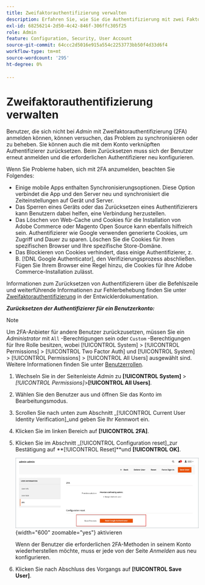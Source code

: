 ```yaml
---
title: Zweifaktorauthentifizierung verwalten
description: Erfahren Sie, wie Sie die Authentifizierung mit zwei Faktoren verwalten und die Authentifizierer für Admin-Benutzer zurücksetzen.
exl-id: 68256214-2d50-4c42-846f-306ffc305f25
role: Admin
feature: Configuration, Security, User Account
source-git-commit: 64ccc2d5016e915a554c2253773bb50f4d33d6f4
workflow-type: tm+mt
source-wordcount: '295'
ht-degree: 0%

---
```


# Zweifaktorauthentifizierung verwalten

Benutzer, die sich nicht bei _Admin_ mit Zweifaktorauthentifizierung (2FA) anmelden können, können versuchen, das Problem zu synchronisieren oder zu beheben. Sie können auch die mit dem Konto verknüpften Authentifizierer zurücksetzen. Beim Zurücksetzen muss sich der Benutzer erneut anmelden und die erforderlichen Authentifizierer neu konfigurieren.

Wenn Sie Probleme haben, sich mit 2FA anzumelden, beachten Sie Folgendes:

- Einige mobile Apps enthalten Synchronisierungsoptionen. Diese Option verbindet die App und den Server neu und synchronisiert die Zeiteinstellungen auf Gerät und Server.
- Das Sperren eines Geräts oder das Zurücksetzen eines Authentifizierers kann Benutzern dabei helfen, eine Verbindung herzustellen.
- Das Löschen von Web-Cache und Cookies für die Installation von Adobe Commerce oder Magento Open Source kann ebenfalls hilfreich sein. Authentifizierer wie Google verwenden generierte Cookies, um Zugriff und Dauer zu sparen. Löschen Sie die Cookies für Ihren spezifischen Browser und Ihre spezifische Store-Domäne.
- Das Blockieren von Cookies verhindert, dass einige Authentifizierer, z. B. [!DNL Google Authenticator], den Verifizierungsprozess abschließen. Fügen Sie Ihrem Browser eine Regel hinzu, die Cookies für Ihre Adobe Commerce-Installation zulässt.

Informationen zum Zurücksetzen von Authentifizierern über die Befehlszeile und weiterführende Informationen zur Fehlerbehebung finden Sie unter [Zweifaktorauthentifizierung](https://developer.adobe.com/commerce/testing/functional-testing-framework/two-factor-authentication/) in der Entwicklerdokumentation.

**_Zurücksetzen der Authentifizierer für ein Benutzerkonto:_**

>[!NOTE]
>
>Um 2FA-Anbieter für andere Benutzer zurückzusetzen, müssen Sie ein _Administrator_ mit `All` -Berechtigungen sein oder `Custom` -Berechtigungen für Ihre Rolle besitzen, wobei [!UICONTROL System] > [!UICONTROL Permissions] > [!UICONTROL Two Factor Auth] und [!UICONTROL System] > [!UICONTROL Permissions] > [!UICONTROL All Users] ausgewählt sind. Weitere Informationen finden Sie unter [Benutzerrollen](permissions-user-roles.md).

1. Wechseln Sie in der Seitenleiste _Admin_ zu **[!UICONTROL System]** > _[!UICONTROL Permissions]_>**[!UICONTROL All Users]**.

1. Wählen Sie den Benutzer aus und öffnen Sie das Konto im Bearbeitungsmodus.

1. Scrollen Sie nach unten zum Abschnitt _[!UICONTROL Current User Identity Verification]_und geben Sie Ihr Kennwort ein.

1. Klicken Sie im linken Bereich auf **[!UICONTROL 2FA]**.

1. Klicken Sie im Abschnitt _[!UICONTROL Configuration reset]_zur Bestätigung auf **[!UICONTROL Reset]**und **[!UICONTROL OK]**.

   ![Benutzerkonto - 2FA](./assets/admin-2fa-config-reset-providers.png){width="600" zoomable="yes"} aktivieren

   Wenn der Benutzer die erforderlichen 2FA-Methoden in seinem Konto wiederherstellen möchte, muss er jede von der Seite _Anmelden_ aus neu konfigurieren.

1. Klicken Sie nach Abschluss des Vorgangs auf **[!UICONTROL Save User]**.

